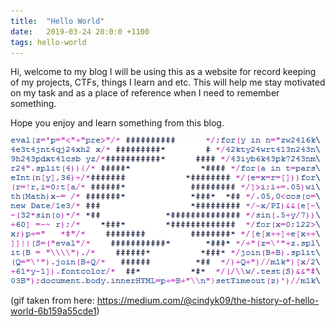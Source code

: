 ```yaml
---
title:  "Hello World"
date:   2019-03-24 20:0:0 +1100
tags: hello-world
---
```

Hi, welcome to my blog I will be using this as a website for record keeping of my projects, CTFs, things I learn and etc.
This will help me stay motivated on my task and as a place of reference when I need to remember something.

Hope you enjoy and learn something from this blog.


![](assets\img\emoji\hello-world.gif)

(gif taken from here: https://medium.com/@cindyk09/the-history-of-hello-world-6b159a55cde1)
